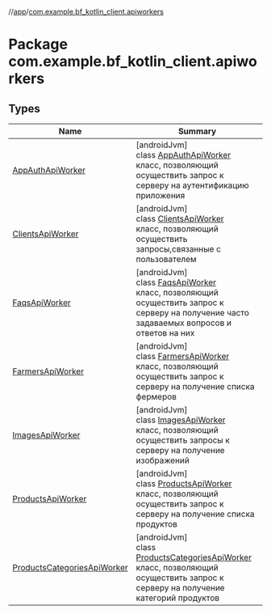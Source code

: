 //[app](../../index.md)/[com.example.bf_kotlin_client.apiworkers](index.md)

# Package com.example.bf_kotlin_client.apiworkers

## Types

| Name | Summary |
|---|---|
| [AppAuthApiWorker](-app-auth-api-worker/index.md) | [androidJvm]<br>class [AppAuthApiWorker](-app-auth-api-worker/index.md)<br>класс, позволяющий осуществить запрос к серверу на аутентификацию приложения |
| [ClientsApiWorker](-clients-api-worker/index.md) | [androidJvm]<br>class [ClientsApiWorker](-clients-api-worker/index.md)<br>класс, позволяющий осуществить запросы,связанные с пользователем |
| [FaqsApiWorker](-faqs-api-worker/index.md) | [androidJvm]<br>class [FaqsApiWorker](-faqs-api-worker/index.md)<br>класс, позволяющий осуществить запрос к серверу на получение часто задаваемых вопросов и ответов на них |
| [FarmersApiWorker](-farmers-api-worker/index.md) | [androidJvm]<br>class [FarmersApiWorker](-farmers-api-worker/index.md)<br>класс, позволяющий осуществить запрос к серверу на получение списка фермеров |
| [ImagesApiWorker](-images-api-worker/index.md) | [androidJvm]<br>class [ImagesApiWorker](-images-api-worker/index.md)<br>класс, позволяющий осуществить запросы к серверу на получение изображений |
| [ProductsApiWorker](-products-api-worker/index.md) | [androidJvm]<br>class [ProductsApiWorker](-products-api-worker/index.md)<br>класс, позволяющий осуществить запрос к серверу на получение списка продуктов |
| [ProductsCategoriesApiWorker](-products-categories-api-worker/index.md) | [androidJvm]<br>class [ProductsCategoriesApiWorker](-products-categories-api-worker/index.md)<br>класс, позволяющий осуществить запрос к серверу на получение категорий продуктов |
